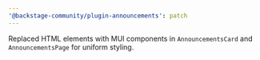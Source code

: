 ```yaml
---
'@backstage-community/plugin-announcements': patch
---
```


Replaced HTML elements with MUI components in `AnnouncementsCard` and `AnnouncementsPage` for uniform styling.
